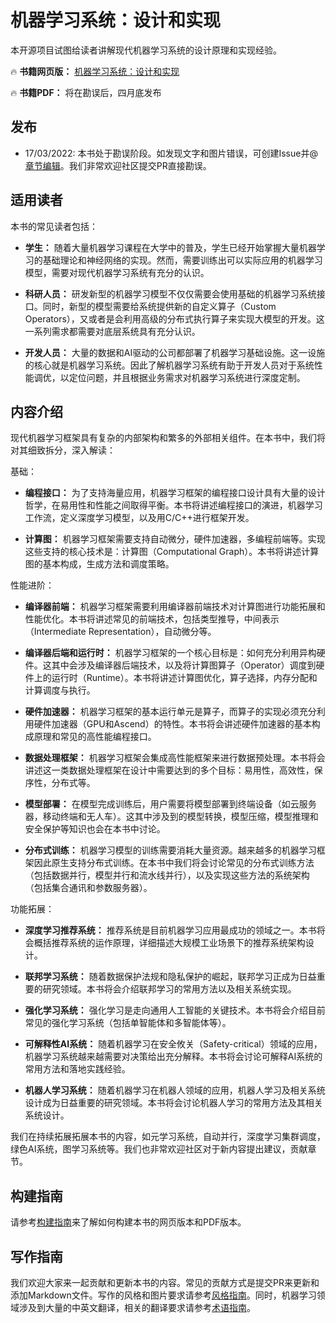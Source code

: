 # 机器学习系统：设计和实现

本开源项目试图给读者讲解现代机器学习系统的设计原理和实现经验。

🔥 **书籍网页版：** [机器学习系统：设计和实现](https://openmlsys.github.io/)

🔥 **书籍PDF：** 将在勘误后，四月底发布

## 发布

- 17/03/2022: 本书处于勘误阶段。如发现文字和图片错误，可创建Issue并@[章节编辑](info/editors.md)。我们非常欢迎社区提交PR直接勘误。

## 适用读者

本书的常见读者包括：

-   **学生：**
    随着大量机器学习课程在大学中的普及，学生已经开始掌握大量机器学习的基础理论和神经网络的实现。然而，需要训练出可以实际应用的机器学习模型，需要对现代机器学习系统有充分的认识。

-   **科研人员：**
    研发新型的机器学习模型不仅仅需要会使用基础的机器学习系统接口。同时，新型的模型需要给系统提供新的自定义算子（Custom
    Operators），又或者是会利用高级的分布式执行算子来实现大模型的开发。这一系列需求都需要对底层系统具有充分认识。

-   **开发人员：**
    大量的数据和AI驱动的公司都部署了机器学习基础设施。这一设施的核心就是机器学习系统。因此了解机器学习系统有助于开发人员对于系统性能调优，以定位问题，并且根据业务需求对机器学习系统进行深度定制。

## 内容介绍

现代机器学习框架具有复杂的内部架构和繁多的外部相关组件。在本书中，我们将对其细致拆分，深入解读：

基础：

-   **编程接口：** 为了支持海量应用，机器学习框架的编程接口设计具有大量的设计哲学，在易用性和性能之间取得平衡。本书将讲述编程接口的演进，机器学习工作流，定义深度学习模型，以及用C/C++进行框架开发。

-   **计算图：** 机器学习框架需要支持自动微分，硬件加速器，多编程前端等。实现这些支持的核心技术是：计算图（Computational Graph）。本书将讲述计算图的基本构成，生成方法和调度策略。

性能进阶：

-   **编译器前端：**
    机器学习框架需要利用编译器前端技术对计算图进行功能拓展和性能优化。本书将讲述常见的前端技术，包括类型推导，中间表示（Intermediate Representation），自动微分等。

-   **编译器后端和运行时：**
    机器学习框架的一个核心目标是：如何充分利用异构硬件。这其中会涉及编译器后端技术，以及将计算图算子（Operator）调度到硬件上的运行时（Runtime）。本书将讲述计算图优化，算子选择，内存分配和计算调度与执行。

-   **硬件加速器：**
    机器学习框架的基本运行单元是算子，而算子的实现必须充分利用硬件加速器（GPU和Ascend）的特性。本书将会讲述硬件加速器的基本构成原理和常见的高性能编程接口。

-   **数据处理框架：**
    机器学习框架会集成高性能框架来进行数据预处理。本书将会讲述这一类数据处理框架在设计中需要达到的多个目标：易用性，高效性，保序性，分布式等。

-   **模型部署：**
    在模型完成训练后，用户需要将模型部署到终端设备（如云服务器，移动终端和无人车）。这其中涉及到的模型转换，模型压缩，模型推理和安全保护等知识也会在本书中讨论。

-   **分布式训练：**
    机器学习模型的训练需要消耗大量资源。越来越多的机器学习框架因此原生支持分布式训练。在本书中我们将会讨论常见的分布式训练方法（包括数据并行，模型并行和流水线并行），以及实现这些方法的系统架构（包括集合通讯和参数服务器）。

功能拓展：

-   **深度学习推荐系统：** 推荐系统是目前机器学习应用最成功的领域之一。本书将会概括推荐系统的运作原理，详细描述大规模工业场景下的推荐系统架构设计。

-   **联邦学习系统：** 随着数据保护法规和隐私保护的崛起，联邦学习正成为日益重要的研究领域。本书将会介绍联邦学习的常用方法以及相关系统实现。

-   **强化学习系统：** 强化学习是走向通用人工智能的关键技术。本书将会介绍目前常见的强化学习系统（包括单智能体和多智能体等）。

-   **可解释性AI系统：** 随着机器学习在安全攸关（Safety-critical）领域的应用，机器学习系统越来越需要对决策给出充分解释。本书将会讨论可解释AI系统的常用方法和落地实践经验。

-   **机器人学习系统：** 随着机器学习在机器人领域的应用，机器人学习及相关系统设计成为日益重要的研究领域。本书将会讨论机器人学习的常用方法及其相关系统设计。

我们在持续拓展拓展本书的内容，如元学习系统，自动并行，深度学习集群调度，绿色AI系统，图学习系统等。我们也非常欢迎社区对于新内容提出建议，贡献章节。

## 构建指南

请参考[构建指南](info/info.md)来了解如何构建本书的网页版本和PDF版本。

## 写作指南

我们欢迎大家来一起贡献和更新本书的内容。常见的贡献方式是提交PR来更新和添加Markdown文件。写作的风格和图片要求请参考[风格指南](info/style.md)。同时，机器学习领域涉及到大量的中英文翻译，相关的翻译要求请参考[术语指南](info/terminology.md)。
